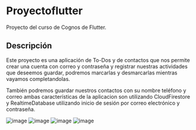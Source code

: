 # Proyectoflutter

Proyecto del curso de Cognos de Flutter.

## Descripción

Este proyecto es una aplicación de To-Dos y de contactos que nos permite crear una cuenta con correo y contraseña y registrar nuestras actividades que deseemos guardar, podremos marcarlas y desmarcarlas mientras vayamos completandolas.

También podremos guardar nuestros contactos con su nombre teléfono y correo ambas características de la aplicacion son utilizando CloudFirestore y RealtimeDatabase utilizando inicio de sesión por correo electrónico y contraseña.

![image](https://user-images.githubusercontent.com/107445085/216223814-1345385c-e597-41cc-8d9e-8df96e8e3acd.png)
![image](https://user-images.githubusercontent.com/107445085/216223965-25724f97-7364-4846-b3b2-3d6f242bbdf1.png)
![image](https://user-images.githubusercontent.com/107445085/216224023-aa716398-096a-4cdc-ab28-7791f171fd23.png)
![image](https://user-images.githubusercontent.com/107445085/216224111-c4c1eebd-e316-41d1-83b2-3878485a99c5.png)


